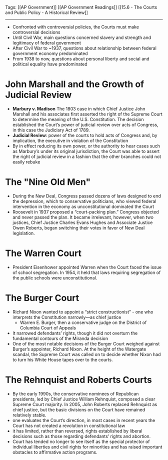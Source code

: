 Tags: 
		[[AP Government]] 
		[[AP Government Readings]] 
		[[15.6 - The Courts and Public Policy - A Historical Review]]
		
---------------------------------------------------------

- Confronted with controversial policies, the Courts must make controversial decisions
- Until Civil War, main questions concerned slavery and strength and legitimacy of federal government
- After Civil War to ~1937, questions about relationship between federal government economy predominated
- From 1938 to now, questions about personal liberty and social and political equality have predominated

# John Marshall and the Growth of Judicial Review
- **Marbury v. Madison** The 1803 case in which Chief Justice John Marshall and his associates first asserted the right of the Supreme Court to determine the meaning of the U.S. Constitution. The decision established the Court’s power of judicial review over acts of Congress, in this case the Judiciary Act of 1789.
- **Judicial Review**: power of the courts to hold acts of Congress and, by implication, the executive in violation of the Constitution
- By in effect reducing its own power, or the authority to hear cases such as Marbury’s under its original jurisdiction, the Court was able to assert the right of judicial review in a  fashion that the other branches could not easily rebuke 

# The "Nine Old Men"
- During the New Deal, Congress passed dozens of laws designed to end the depression, which to conservative politicians, who viewed federal intervention in the economy as unconstitutional dominated the Court
- Roosevelt in 1937 proposed  a “court-packing plan.” Congress objected and never passed the plan. It became irrelevant, however, when two justices, Chief Justice Charles Evans Hughes and Associate Justice Owen Roberts, began switching their votes in favor of New Deal legislation. 

# The Warren Court
- President Eisenhower appointed Warren when the Court faced the issue of school segregation. In 1954, it held that laws requiring segregation of the public schools were unconstitutional.

# The Burger Court
- Richard Nixon wanted to appoint a “strict constructionist” - one who interprets the Constitution narrowly—as chief justice
	- Warren E. Burger, then a conservative judge on the District of Columbia Court of Appeals
- It narrowed defendants’ rights, though it did not overturn the fundamental contours of the Miranda decision
- One of the most notable decisions of the Burger Court weighed against Burger’s appointer, Richard Nixon. At the height of the Watergate scandal, the Supreme Court was called on to decide whether Nixon had to turn his White House tapes over to the courts. 

# The Rehnquist and Roberts Courts
- By the early 1990s, the conservative nominees of Republican presidents, led by Chief Justice William Rehnquist, composed a clear Supreme Court majority. In 2005, John Roberts replaced Rehnquist as chief justice, but the basic divisions on the Court have remained relatively stable.
- one evaluates the Court’s direction, in most cases in recent years the Court has not created a revolution in constitutional law
- it has limited, rather than reversed, rights established by liberal decisions such as those regarding defendants’ rights and abortion.
- Court has tended no longer to see itself as the special protector of individual liberties and civil rights for minorities and has raised important obstacles to affirmative action programs.

